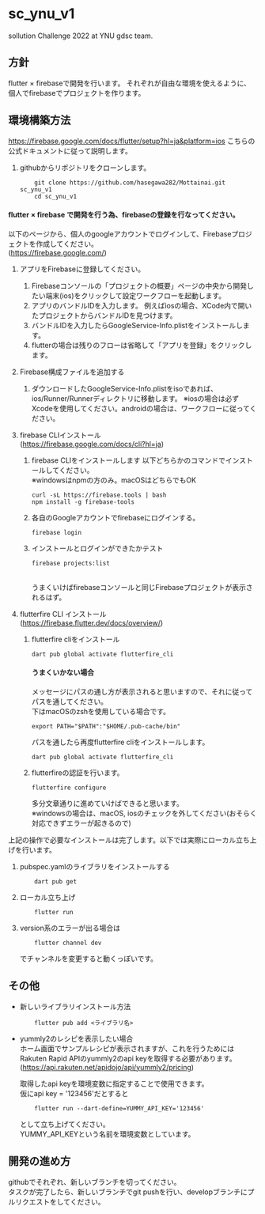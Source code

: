 # sc_ynu_v1

sollution Challenge 2022 at YNU gdsc team.

## 方針
flutter × firebaseで開発を行います。
それぞれが自由な環境を使えるように、個人でfirebaseでプロジェクトを作ります。

## 環境構築方法

https://firebase.google.com/docs/flutter/setup?hl=ja&platform=ios
こちらの公式ドキュメントに従って説明します。
1. githubからリポジトリをクローンします。
    ```console
        git clone https://github.com/hasegawa282/Mottainai.git sc_ynu_v1
        cd sc_ynu_v1
    ```

#### flutter × firebase で開発を行う為、firebaseの登録を行なってください。

以下のページから、個人のgoogleアカウントでログインして、Firebaseプロジェクトを作成してください。
<br>
(https://firebase.google.com/)

1. アプリをFirebaseに登録してください。
    1. Firebaseコンソールの「プロジェクトの概要」ページの中央から開発したい端末(ios)をクリックして設定ワークフローを起動します。
    1. アプリのバンドルIDを入力します。
        例えばiosの場合、XCode内で開いたプロジェクトからバンドルIDを見つけます。
    1. バンドルIDを入力したらGoogleService-Info.plistをインストールします。
    1. flutterの場合は残りのフローは省略して「アプリを登録」をクリックします。

1. Firebase構成ファイルを追加する
    1. ダウンロードしたGoogleService-Info.plistをisoであれば、ios/Runner/Runnerディレクトリに移動します。
        ※iosの場合は必ずXcodeを使用してください。androidの場合は、ワークフローに従ってください。

1. firebase CLIインストール 
    <br>
    (https://firebase.google.com/docs/cli?hl=ja)
    <br>
    1. firebase CLIをインストールします
        以下どちらかのコマンドでインストールしてください。
        <br>
        ※windowsはnpmの方のみ。macOSはどちらでもOK
        <br>
        ```console
        curl -sL https://firebase.tools | bash
        npm install -g firebase-tools
        ```
    1. 各自のGoogleアカウントでfirebaseにログインする。
        ```console
        firebase login
        ```
    1. インストールとログインができたかテスト
        ```console
        firebase projects:list
        ```
        <br>
        うまくいけばfirebaseコンソールと同じFirebaseプロジェクトが表示されるはず。

1. flutterfire CLI インストール
    <br>
    (https://firebase.flutter.dev/docs/overview/)
    <br>
    1. flutterfire cliをインストール
        ```console
        dart pub global activate flutterfire_cli
        ```
        #### うまくいかない場合
        メッセージにパスの通し方が表示されると思いますので、それに従ってパスを通してください。
        <br>
        下はmacOSのzshを使用している場合です。
        ```console
        export PATH="$PATH":"$HOME/.pub-cache/bin"
        ```
        パスを通したら再度flutterfire cliをインストールします。
        ```console
        dart pub global activate flutterfire_cli
        ```
    2. flutterfireの認証を行います。
        ```console
        flutterfire configure
        ```
        多分文章通りに進めていけばできると思います。
        <br>
        ※windowsの場合は、macOS, iosのチェックを外してください(おそらく対応できずエラーが起きるので)

上記の操作で必要なインストールは完了します。以下では実際にローカル立ち上げを行います。

1. pubspec.yamlのライブラリをインストールする
    ```console
        dart pub get
    ```

1. ローカル立ち上げ
    ```console
        flutter run
    ```
1. version系のエラーが出る場合は
    ```console
        flutter channel dev
    ```
    でチャンネルを変更すると動くっぽいです。

## その他
 - 新しいライブラリインストール方法
    ```console
        flutter pub add <ライブラリ名>
    ```
 - yummly2のレシピを表示したい場合
    <br>
    ホーム画面でサンプルレシピが表示されますが、これを行うためにはRakuten Rapid APIのyummly2のapi keyを取得する必要があります。
    <br>
    (https://api.rakuten.net/apidojo/api/yummly2/pricing)

    取得したapi keyを環境変数に指定することで使用できます。
    <br>
    仮にapi key = '123456'だとすると
    <br>
    ```console
        flutter run --dart-define=YUMMY_API_KEY='123456'
    ```
    として立ち上げてください。
    <br>
    YUMMY_API_KEYという名前を環境変数としています。

## 開発の進め方
 githubでそれぞれ、新しいブランチを切ってください。
 <br>
 タスクが完了したら、新しいブランチでgit pushを行い、developブランチにプルリクエストをしてください。
